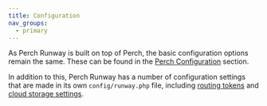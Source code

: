 ```yaml
---
title: Configuration
nav_groups:
  - primary
---
```


As Perch Runway is built on top of Perch, the basic configuration options remain the same. These can be found in the [Perch Configuration](/perch/configuration/) section.

In addition to this, Perch Runway has a number of configuration settings that are made in its own `config/runway.php` file, including [routing tokens](/runway/routing/custom-tokens/) and [cloud storage settings](/runway/cloud-storage/).